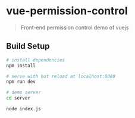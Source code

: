 # vue-permission-control

> Front-end permission control demo of vuejs

## Build Setup

``` bash
# install dependencies
npm install

# serve with hot reload at localhost:8080
npm run dev

# demo server
cd server

node index.js
```
